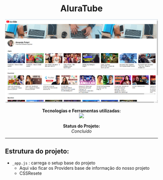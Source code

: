 <h1 align="center">AluraTube</h1>
<div align="center">

![aluratube](./src/img/photo-aluratube.png)

</div>
<p align="center">
<span><strong>Tecnologias e Ferramentas utilizadas:</strong></span>
<br>
  <a href="https://skillicons.dev">
    <img src="https://skillicons.dev/icons?i=figma,git,github,react,js,html,css,styledcomponents,nextjs" style="height: 25px;"/>
  </a>
</p>

<p align="center"><strong>Status do Projeto:<br></strong> <i>Concluído </i></p>

---

## Estrutura do projeto: 
- `_app.js` : carrega o setup base do projeto
  - Aqui vão ficar os Providers base de informação do nosso projeto 
  - CSSResete
